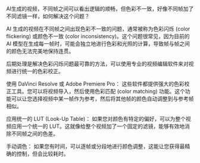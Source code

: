 
AI生成的视频，不同帧之间可以看出逻辑的顺畅，但色彩不一致，好像不同帧加了不同滤镜一样，如何解决这个问题？


AI 生成的视频在不同帧之间出现色彩不一致的问题，通常被称为色彩闪烁 (color flickering) 或颜色不一致 (color inconsistency)。这个问题很常见，因为目前的 AI 模型在生成每一帧时，可能会独立地进行色彩和光照的计算，导致帧与帧之间的颜色无法完美地保持连贯。

后期处理是解决色彩闪烁问题最可靠的方法，可以使用专业的视频编辑软件来对视频进行统一的色彩校正。

使用 DaVinci Resolve 或 Adobe Premiere Pro： 这些软件都提供强大的色彩校正工具。您可以将视频导入，然后使用色彩匹配 (color matching) 功能。这个功能可以让您选择视频中某一帧作为参考，然后将其他帧的颜色自动调整到与参考帧相似。

应用统一的 LUT (Look-Up Table)： 如果您对颜色有特定的偏好，可以为整个视频应用一个统一的 LUT。这就像给整个视频加了一个固定的滤镜，能够有效地消除不同帧之间的色差。

手动调色： 如果您有时间，可以逐帧或分段地进行颜色调整，这能让您获得最精确的控制，但会比较耗时。



